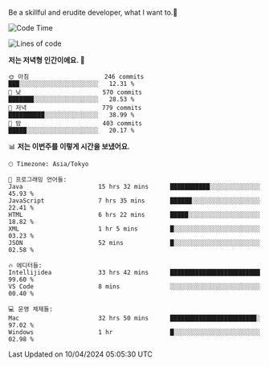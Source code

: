 Be a skillful and erudite developer, what I want to.👶

<!--START_SECTION:waka-->
![Code Time](http://img.shields.io/badge/Code%20Time-680%20hrs%2042%20mins-blue)

![Lines of code](https://img.shields.io/badge/%EC%A0%80%EB%8A%94%20%EC%97%AC%ED%83%9C%EA%B9%8C%EC%A7%80%20-1.2%20million%20%EC%A4%84%EC%9D%98%20%EC%BD%94%EB%93%9C%EB%A5%BC%20%EC%9E%91%EC%84%B1%ED%96%88%EC%96%B4%EC%9A%94.-blue)

**저는 저녁형 인간이에요. 🦉** 

```text
🌞 아침                     246 commits         ███░░░░░░░░░░░░░░░░░░░░░░   12.31 % 
🌆 낮　                     570 commits         ███████░░░░░░░░░░░░░░░░░░   28.53 % 
🌃 저녁                     779 commits         ██████████░░░░░░░░░░░░░░░   38.99 % 
🌙 밤　                     403 commits         █████░░░░░░░░░░░░░░░░░░░░   20.17 % 
```


📊 **저는 이번주를 이렇게 시간을 보냈어요.** 

```text
🕑︎ Timezone: Asia/Tokyo

💬 프로그래밍 언어들: 
Java                     15 hrs 32 mins      ███████████░░░░░░░░░░░░░░   45.93 % 
JavaScript               7 hrs 35 mins       ██████░░░░░░░░░░░░░░░░░░░   22.41 % 
HTML                     6 hrs 22 mins       █████░░░░░░░░░░░░░░░░░░░░   18.82 % 
XML                      1 hr 5 mins         █░░░░░░░░░░░░░░░░░░░░░░░░   03.23 % 
JSON                     52 mins             █░░░░░░░░░░░░░░░░░░░░░░░░   02.58 % 

🔥 에디터들: 
Intellijidea             33 hrs 42 mins      █████████████████████████   99.60 % 
VS Code                  8 mins              ░░░░░░░░░░░░░░░░░░░░░░░░░   00.40 % 

💻 운영 체제들: 
Mac                      32 hrs 50 mins      ████████████████████████░   97.02 % 
Windows                  1 hr                █░░░░░░░░░░░░░░░░░░░░░░░░   02.98 % 
```


 Last Updated on 10/04/2024 05:05:30 UTC
<!--END_SECTION:waka-->
